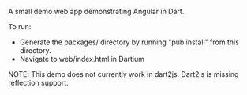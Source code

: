 A small demo web app demonstrating Angular in Dart.

To run:
   - Generate the packages/ directory by running "pub install" from this directory.
   - Navigate to web/index.html in Dartium

NOTE: This demo does not currently work in dart2js.  Dart2js is missing reflection support.
